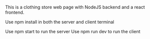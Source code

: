 This is a clothing store web page with NodeJS backend and a react frontend.

Use npm install in both the server and client terminal

Use npm start to run the server
Use npm run dev to run the client
